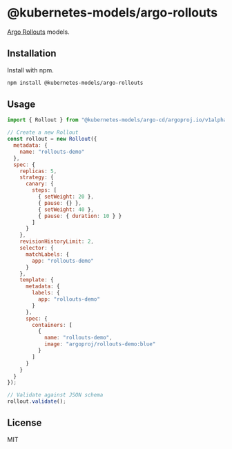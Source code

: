 # @kubernetes-models/argo-rollouts

[Argo Rollouts](https://argoproj.github.io/argo-rollouts/) models.

## Installation

Install with npm.

```sh
npm install @kubernetes-models/argo-rollouts
```

## Usage

```js
import { Rollout } from "@kubernetes-models/argo-cd/argoproj.io/v1alpha1/Rollout";

// Create a new Rollout
const rollout = new Rollout({
  metadata: {
    name: "rollouts-demo"
  },
  spec: {
    replicas: 5,
    strategy: {
      canary: {
        steps: [
          { setWeight: 20 },
          { pause: {} },
          { setWeight: 40 },
          { pause: { duration: 10 } }
        ]
      }
    },
    revisionHistoryLimit: 2,
    selector: {
      matchLabels: {
        app: "rollouts-demo"
      }
    },
    template: {
      metadata: {
        labels: {
          app: "rollouts-demo"
        }
      },
      spec: {
        containers: [
          {
            name: "rollouts-demo",
            image: "argoproj/rollouts-demo:blue"
          }
        ]
      }
    }
  }
});

// Validate against JSON schema
rollout.validate();
```

## License

MIT

